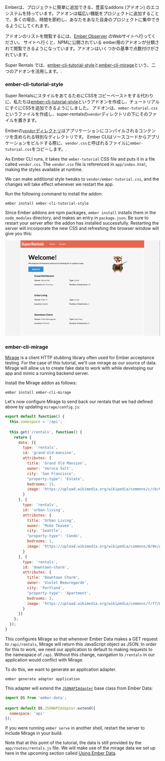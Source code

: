 Emberは、プロジェクトに簡単に追加できる、豊富なaddons (アドオン) のエコシステムを持っています。アドオンは幅広い機能をプロジェクトに追加することで、多くの場合、時間を節約し、あなたをあなた自身のプロジェクトに集中できるようにしてくれます。

アドオンのリストを閲覧するには、[Ember Observer](https://emberobserver.com/) のWebサイトへ行ってください。 サイトへ行くと、NPMに公開されている ember用のアドオンが分類されて閲覧できるようになっています。アドオンはいくつかの基準で点数付けがされています。

Super Rentals では、[ember-cli-tutorial-style](https://github.com/toddjordan/ember-cli-tutorial-style)と[ember-cli-mirage](http://www.ember-cli-mirage.com/)という、二つのアドオンを活用します。.

### ember-cli-tutorial-style

Super RentalsにスタイルをあてるためにCSSをコピーペーストをする代わりに、私たちは[ember-cli-tutorial-style](https://github.com/ember-learn/ember-cli-tutorial-style)というアドオンを作成し、チュートリアルにすぐにCSSを追加できるようにしました。 アドオンは、`ember-tutorial.css`というファイルを作成し、super-rentalsの`vendor`ディレクトリの下にそのファイルを置きます。

Emberの[`vendor`ディレクトリ](../../addons-and-dependencies/managing-dependencies/#toc_other-assets)はアプリケーションにコンパイルされるコンテンツを含められる特別なディレクトリです。 Ember CLIはソースコードからアプリケーションをビルドする際に、`vendor.css`と呼ばれるファイルに`ember-tutorial.css`をコピーします。.

As Ember CLI runs, it takes the `ember-tutorial` CSS file and puts it in a file called `vendor.css`. The `vendor.css` file is referenced in `app/index.html`, making the styles available at runtime.

We can make additional style tweaks to `vendor/ember-tutorial.css`, and the changes will take effect whenever we restart the app.

Run the following command to install the addon:

```shell
ember install ember-cli-tutorial-style
```

Since Ember addons are npm packages, `ember install` installs them in the `node_modules` directory, and makes an entry in `package.json`. Be sure to restart your server after the addon has installed successfully. Restarting the server will incorporate the new CSS and refreshing the browser window will give you this:

![super rentals styled homepage](../../images/installing-addons/styled-super-rentals-basic.png)

### ember-cli-mirage

[Mirage](http://www.ember-cli-mirage.com/) is a client HTTP stubbing library often used for Ember acceptance testing. For the case of this tutorial, we'll use mirage as our source of data. Mirage will allow us to create fake data to work with while developing our app and mimic a running backend server.

Install the Mirage addon as follows:

```shell
ember install ember-cli-mirage
```

Let's now configure Mirage to send back our rentals that we had defined above by updating `mirage/config.js`:

```mirage/config.js
export default function() {
  this.namespace = '/api';

  this.get('/rentals', function() {
    return {
      data: [{
        type: 'rentals',
        id: 'grand-old-mansion',
        attributes: {
          title: 'Grand Old Mansion',
          owner: 'Veruca Salt',
          city: 'San Francisco',
          "property-type": 'Estate',
          bedrooms: 15,
          image: 'https://upload.wikimedia.org/wikipedia/commons/c/cb/Crane_estate_(5).jpg'
        }
      }, {
        type: 'rentals',
        id: 'urban-living',
        attributes: {
          title: 'Urban Living',
          owner: 'Mike Teavee',
          city: 'Seattle',
          "property-type": 'Condo',
          bedrooms: 1,
          image: 'https://upload.wikimedia.org/wikipedia/commons/0/0e/Alfonso_13_Highrise_Tegucigalpa.jpg'
        }
      }, {
        type: 'rentals',
        id: 'downtown-charm',
        attributes: {
          title: 'Downtown Charm',
          owner: 'Violet Beauregarde',
          city: 'Portland',
          "property-type": 'Apartment',
          bedrooms: 3,
          image: 'https://upload.wikimedia.org/wikipedia/commons/f/f7/Wheeldon_Apartment_Building_-_Portland_Oregon.jpg'
        }
      }]
    };
  });
}
```

This configures Mirage so that whenever Ember Data makes a GET request to `/api/rentals`, Mirage will return this JavaScript object as JSON. In order for this to work, we need our application to default to making requests to the namespace of `/api`. Without this change, navigation to `/rentals` in our application would conflict with Mirage.

To do this, we want to generate an application adapter.

```shell
ember generate adapter application
```

This adapter will extend the [`JSONAPIAdapter`](http://emberjs.com/api/data/classes/DS.JSONAPIAdapter.html) base class from Ember Data:

```app/adapters/application.js
import DS from 'ember-data';

export default DS.JSONAPIAdapter.extend({
  namespace: 'api'
});

```

If you were running `ember serve` in another shell, restart the server to include Mirage in your build.

Note that at this point of the tutorial, the data is still provided by the `app/routes/rentals.js` file. We will make use of the mirage data we set up here in the upcoming section called [Using Ember Data](../ember-data/).